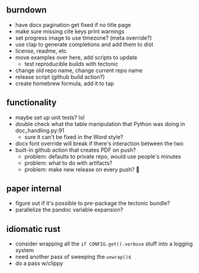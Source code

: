 ## burndown
* have docx pagination get fixed if no title page
* make sure missing cite keys print warnings
* set progress image to use timezone? (meta override?)
* use clap to generate completions and add them to dist
* license, readme, etc
* move examples over here, add scripts to update
  * test reproducible builds with tectonic
* change old repo name, change current repo name
* release script (github build action?)
* create homebrew formula, add it to tap

## functionality
* maybe set up unit tests? lol
* double check what the table manipulation that Python was doing in doc_handling.py:91
    - sure it can't be fixed in the Word style?
* docx font override will break if there's interaction between the two
* built-in github action that creates PDF on push?
  - problem: defaults to private repo, would use people's minutes
  - problem: what to do with artifacts? 
  - problem: make new release on every push? 😬

## paper internal
* figure out if it's possible to pre-package the tectonic bundle?
* parallelize the pandoc variable expansion?

## idiomatic rust
- consider wrapping all the `if CONFIG.get().verbose` stuff into a logging system
- need another pass of sweeping the `unwrap()`s
- do a pass w/clippy

